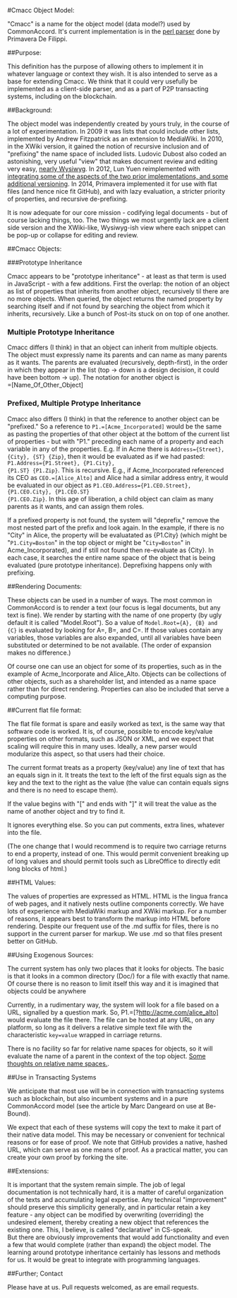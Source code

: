 #Cmacc Object Model:

"Cmacc" is a name for the object model (data model?) used by CommonAccord.  It's current implementation is in the <a href="https://github.com/CommonAccord/Cmacc-Bare/blob/master/vendor/CommonAccord/cmacc/library/parser.pl">perl parser</a> done by Primavera De Filippi.

##Purpose:

This definition has the purpose of allowing others to implement it in whatever language or context they wish.  It is also intended to serve as a base for extending Cmacc.  We think that it could very usefully be implemented as a client-side parser, and as a part of P2P transacting systems, including on the blockchain.

##Background:

The object model was independently created by yours truly, in the course of a lot of experimentation.  In 2009 it was lists that could include other lists, implemented by Andrew Fitzpatrick as an extension to MediaWiki.  In 2010, in the XWiki version, it gained the notion of recursive inclusion and of "prefixing" the name space of included lists. Ludovic Dubost also coded an astonishing, very useful "view" that makes document review and editing very easy, <a href="https://www.youtube.com/watch?v=4ZfsyTPYFIA">nearly Wysiwyg</a>.  In 2012, Lun Yuen reimplemented with <a href="http://lun-sandbox-cma-concept1.appspot.com/document/CMA_Home">integrating some of the aspects of the two prior implementations, and some additional versioning</a>.  In 2014, Primavera implemented it for use with flat files (and hence nice fit GitHub), and with lazy evaluation, a stricter priority of properties, and recursive de-prefixing.

It is now adequate for our core mission - codifying legal documents - but of course lacking things, too.  The two things we most urgently lack are a client side version and the XWiki-like, Wysiwyg-ish view where each snippet can be pop-up or collapse for editing and review.

##Cmacc Objects:

###Prototype Inheritance

Cmacc appears to be "prototype inheritance" - at least as that term is used in JavaScript - with a few additions.  First the overlap:  the notion of an object as list of properties that inherits from another object, recursively til there are no more objects.  When queried, the object returns the named property by searching itself and if not found by searching the object from which it inherits, recursively.  Like a bunch of Post-its stuck on on top of one another.

### Multiple Prototype Inheritance

Cmacc differs (I think) in that an object can inherit from multiple objects.  The object must expressly name its parents and can name as many parents as it wants.  The parents are evaluated (recursively, depth-first), in the order in which they appear in the list (top -> down is a design decision, it could have been bottom -> up).  The notation for another object is<br> =[Name_Of_Other_Object]

### Prefixed, Multiple Protype Inheritance

Cmacc also differs (I think) in that the reference to another object can be "prefixed."  So a reference to <code>P1.=[Acme_Incorporated]</code> would be the same as pasting the properties of that other object at the bottom of the current list of properties - but with "P1." preceding each name of a property and each variable in any of the properties.  E.g. If in Acme there is <code>Address={Street}, {City}, {ST}  {Zip}</code>, then it would be evaluated as if we had pasted: <code>P1.Address={P1.Street}, {P1.City}, {P1.ST}  {P1.Zip}</code>.  This is recursive.  E.g., if Acme_Incorporated referenced its CEO as <code>CEO.=[Alice_Alto]</code> and Alice had a similar address entry, it would be evaluated in our object as <code>P1.CEO.Address={P1.CEO.Street}, {P1.CEO.City}, {P1.CEO.ST}  {P1.CEO.Zip}</code>. In this age of liberation, a child object can claim as many parents as it wants, and can assign them roles. 

If a prefixed property is not found, the system will "deprefix," remove the most nested part of the prefix and look again.  In the example, if there is no "City" in Alice, the property will be evaluatated as {P1.City} (which might be "<code>P1.City=Boston</code>" in the top object or might be "<code>City=Boston</code>" in Acme_Incorporated), and if still not found then re-evaluate as {City}.  In each case, it searches the entire name space of the object that is being evaluated (pure prototype inheritance).  Deprefixing happens only with prefixing.

##Rendering Documents:

These objects can be used in a number of ways.  The most common in CommonAccord is to render a text (our focus is legal documents, but any text is fine).  We render by starting with the name of one property (by ugly default it is called "Model.Root").  So a value of <code>Model.Root={A}, {B} and {C}</code> is evaluated by looking for A=, B=, and C=.  If those values contain any variables, those variables are also expanded, until all variables have been substituted or determined to be not available.  (The order of expansion makes no difference.)

Of course one can use an object for some of its properties, such as in the example of Acme_Incorporate and Alice_Alto. Objects can be collections of other objects, such as a shareholder list, and intended as a name space rather than for direct rendering. Properties can also be included that serve a computing purpose.


##Current flat file format:

The flat file format is spare and easily worked as text, is the same way that software code is worked.  It is, of course, possible to encode key/value properties on other formats, such as JSON or XML, and we expect that scaling will require this in many uses.  Ideally, a new parser would modularize this aspect, so that users had their choice.

The current format treats as a property (key/value) any line of text that has an equals sign in it.  It treats the text to the left of the first equals sign as the key and the text to the right as the value (the value can contain equals signs and there is no need to escape them).

If the value begins with "[" and ends with "]" it will treat the value as the name of another object and try to find it.
 
It ignores everything else. So you can put comments, extra lines, whatever into the file. 

(The one change that I would recommend is to require two carriage returns to end a property, instead of one.  This would permit convenient breaking up of long values and should permit tools such as LibreOffice to directly edit long blocks of html.)

##HTML Values:

The values of properties are expressed as HTML.  HTML is the lingua franca of web pages, and it natively nests outline components correctly.  We have lots of experience with MediaWiki markup and XWiki markup.  For a number of reasons, it appears best to transform the markup into HTML before rendering.  Despite our frequent use of the .md suffix for files, there is no support in the current parser for markup.  We use .md so that files present better on GitHub.

##Using Exogenous Sources:

The current system has only two places that it looks for objects.  The basic is that it looks in a common directory (Doc/) for a file with exactly that name.  Of course there is no reason to limit itself this way and it is imagined that objects could be anywhere

Currently, in a rudimentary way, the system will look for a file based on a URL, signalled by a question mark.  So, P1.=[?http://acme.com/alice_alto] would evaluate the file there.  The file can be hosted at any URL, on any platform, so long as it delivers a relative simple text file with the characteristic <code>key=value</code> wrapped in carriage returns.  

There is no facility so far for relative name spaces for objects, so it will evaluate the name of a parent in the context of the top object. <a href="https://github.com/CommonAccord/Site-DataShare/issues/1#issuecomment-108514277">Some thoughts on relative name spaces.</a>.

##Use in Transacting Systems

We anticipate that most use will be in connection with transacting systems such as blockchain, but also incumbent systems and in a pure CommonAccord model (see the article by Marc Dangeard on use at Be-Bound). 

We expect that each of these systems will copy the text to make it part of their native data model.  This may be necessary or convenient for technical reasons or for ease of proof.  We note that GitHub provides a native, hashed URL, which can serve as one means of proof.  As a practical matter, you can create your own proof by forking the site.


##Extensions:

It is important that the system remain simple.  The job of legal documentation is not technically hard, it is a matter of careful organization of the texts and accumulating legal expertise.  Any technical "improvement" should preserve this simplicity generally, and in particular retain a key feature - any object can be modified by overwriting (overriding) the undesired element, thereby creating a new object that references the existing one.  This, I believe, is called "declarative" in CS-speak.  
But there are obviously improvements that would add functionality and even a few that would complete (rather than expand) the object model.  The learning around prototype inheritance certainly has lessons and methods for us.  It would be great to  integrate with programming languages. 

##Further; Contact

Please have at us.  Pull requests welcomed, as are email requests.


